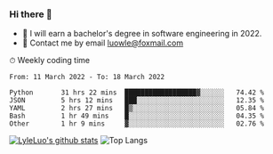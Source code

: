 ### Hi there 👋
<!--I have been a GitHub member for [![Years Badge](https://badges.pufler.dev/years/LyleLuo)](https://badges.pufler.dev)-->
- 🌱 I will earn a bachelor's degree in software engineering in 2022.
- 💬 Contact me by email luowle@foxmail.com
<!--
**LyleLuo/LyleLuo** is a ✨ _special_ ✨ repository because its `README.md` (this file) appears on your GitHub profile.

Here are some ideas to get you started:
- 👯 I’m looking to collaborate on ...
- 🤔 I’m looking for help with ...
- 📫 How to reach me: ...
- 😄 Pronouns: ...
- ⚡ Fun fact: ...
-->

<!--💻 Coding Activity Logging

[![Commits Badge](https://badges.pufler.dev/commits/weekly/LyleLuo)](https://badges.pufler.dev)-->

⏱ Weekly coding time

<!--START_SECTION:waka-->

```text
From: 11 March 2022 - To: 18 March 2022

Python       31 hrs 22 mins  ██████████████████▓░░░░░░   74.42 %
JSON         5 hrs 12 mins   ███░░░░░░░░░░░░░░░░░░░░░░   12.35 %
YAML         2 hrs 27 mins   █▒░░░░░░░░░░░░░░░░░░░░░░░   05.84 %
Bash         1 hr 49 mins    █░░░░░░░░░░░░░░░░░░░░░░░░   04.35 %
Other        1 hr 9 mins     ▓░░░░░░░░░░░░░░░░░░░░░░░░   02.76 %
```

<!--END_SECTION:waka-->

[![LyleLuo's github stats](https://github-readme-stats.vercel.app/api?username=LyleLuo&count_private=true&show_icons=true&hide=issues&hide_border=true)](https://github.com/anuraghazra/github-readme-stats)
![Top Langs](https://github-readme-stats.vercel.app/api/top-langs/?username=LyleLuo&layout=compact&hide_border=true) 
<!--[![LyleLuo's wakatime stats](https://github-readme-stats.vercel.app/api/wakatime?username=luowle)](https://github.com/anuraghazra/github-readme-stats)-->

